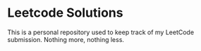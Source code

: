 # Leetcode Solutions

This is a personal repository used to keep track of my LeetCode submission. Nothing more, nothing less.
